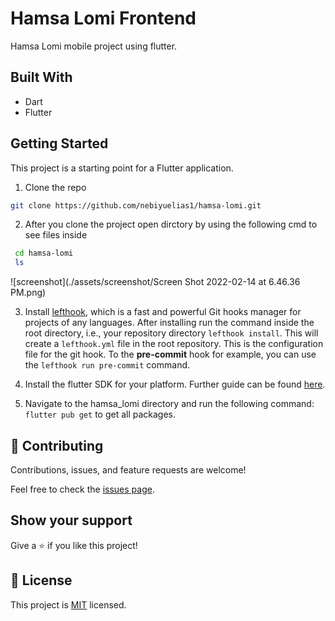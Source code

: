 # Hamsa Lomi Frontend

Hamsa Lomi mobile project using flutter.

## Built With

- Dart
- Flutter

## Getting Started

This project is a starting point for a Flutter application.

1. Clone the repo

```sh
git clone https://github.com/nebiyuelias1/hamsa-lomi.git
```

2. After you clone the project open dirctory by using the following cmd to see files inside

```sh
 cd hamsa-lomi
 ls
```
![screenshot](./assets/screenshot/Screen Shot 2022-02-14 at 6.46.36 PM.png)



3. Install [lefthook](https://github.com/evilmartians/lefthook/blob/master/docs/other.md),
   which is a fast and powerful Git hooks manager for projects of any languages. After installing
   run the command inside the root directory, i.e., your repository directory `lefthook install`.
   This will create a `lefthook.yml` file in the root repository. This is the configuration file for
   the git hook. To the **pre-commit** hook for example, you can use the `lefthook run pre-commit`
   command.

4. Install the flutter SDK for your platform. Further guide can be found
   [here](https://flutter.dev/docs/get-started/install).

5. Navigate to the hamsa_lomi directory and run the following command:
   `flutter pub get` to get all packages.

## 🤝 Contributing

Contributions, issues, and feature requests are welcome!

Feel free to check the [issues page](../../issues/).

## Show your support

Give a ⭐️ if you like this project!

## 📝 License

This project is [MIT](./MIT.md) licensed.
